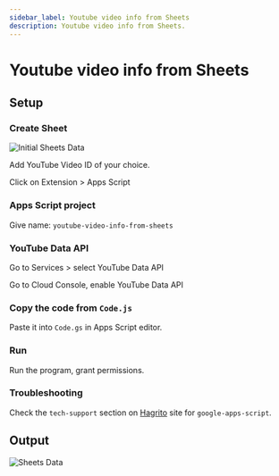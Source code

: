 ```yaml
---
sidebar_label: Youtube video info from Sheets
description: Youtube video info from Sheets.
---
```


# Youtube video info from Sheets

## Setup

### Create Sheet

![Initial Sheets Data](https://i.imgur.com/3fCGJYH.png)

Add YouTube Video ID of your choice.

Click on Extension > Apps Script

### Apps Script project

Give name: `youtube-video-info-from-sheets`

### YouTube Data API

Go to Services > select YouTube Data API

Go to Cloud Console, enable YouTube Data API

### Copy the code from `Code.js`

Paste it into `Code.gs` in Apps Script editor.

### Run

Run the program, grant permissions.

### Troubleshooting

Check the `tech-support` section on [Hagrito](https://hagrito.com) site for `google-apps-script`.

## Output

![Sheets Data](https://i.imgur.com/60hN97H.png)